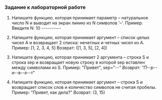 ### Задание к лабораторной работе

1. Напишите функцию, которая принимает параметр – натуральное число N и выводит на экран линию из N символов '–'.
   Пример: Введите N: 10 ----------

2. Напишите функцию, которая принимает аргумент – список целых чисел A и возвращает 2 списка: нечетных и четных чисел из A.
   Пример: [1, 2, 3, 4, 5] Возврат: ([1, 3, 5], [2, 4])

3. Напишите функцию, которая принимает 2 аргумента – строка S и строка sep и возвращает новую строку в которой sep вставлен между символами из S.
   Пример: "Привет", sep="-_-" Возврат: "П-_-р-_-и-_-в-_-е-_-т"

4. Напишите функцию, которая принимает аргумент – строка S и возвращает список слов и количество символов не считая пробелы.
   Пример: "Привет, как дела?" Возврат: (3, 15)
